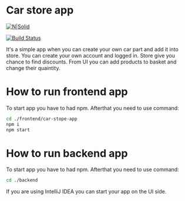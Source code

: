 # Car store app

[![N|Solid](https://cldup.com/dTxpPi9lDf.thumb.png)](https://nodesource.com/products/nsolid)

[![Build Status](https://travis-ci.org/joemccann/dillinger.svg?branch=master)](https://travis-ci.org/joemccann/dillinger)


It's a simple app when you can create your own car part and add it into store. You can create your own account and logged in. Store give you chance to find discounts. From UI you can add products to basket and change their quaintity.

# How to run frontend app


To start app you have to had npm. Afterthat you need to use command:

```sh
cd ./frontend/car-stope-app
npm i
npm start
```


# How to run backend app



To start app you have to had npm. Afterthat you need to use command:

```sh
cd ./backend
```


If you are using IntelliJ IDEA you can start your app on the UI side.

